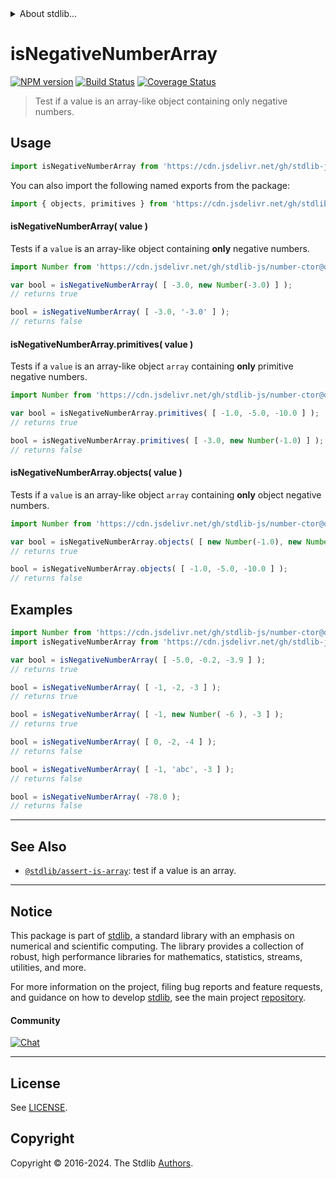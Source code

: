 <!--

@license Apache-2.0

Copyright (c) 2018 The Stdlib Authors.

Licensed under the Apache License, Version 2.0 (the "License");
you may not use this file except in compliance with the License.
You may obtain a copy of the License at

   http://www.apache.org/licenses/LICENSE-2.0

Unless required by applicable law or agreed to in writing, software
distributed under the License is distributed on an "AS IS" BASIS,
WITHOUT WARRANTIES OR CONDITIONS OF ANY KIND, either express or implied.
See the License for the specific language governing permissions and
limitations under the License.

-->


<details>
  <summary>
    About stdlib...
  </summary>
  <p>We believe in a future in which the web is a preferred environment for numerical computation. To help realize this future, we've built stdlib. stdlib is a standard library, with an emphasis on numerical and scientific computation, written in JavaScript (and C) for execution in browsers and in Node.js.</p>
  <p>The library is fully decomposable, being architected in such a way that you can swap out and mix and match APIs and functionality to cater to your exact preferences and use cases.</p>
  <p>When you use stdlib, you can be absolutely certain that you are using the most thorough, rigorous, well-written, studied, documented, tested, measured, and high-quality code out there.</p>
  <p>To join us in bringing numerical computing to the web, get started by checking us out on <a href="https://github.com/stdlib-js/stdlib">GitHub</a>, and please consider <a href="https://opencollective.com/stdlib">financially supporting stdlib</a>. We greatly appreciate your continued support!</p>
</details>

# isNegativeNumberArray

[![NPM version][npm-image]][npm-url] [![Build Status][test-image]][test-url] [![Coverage Status][coverage-image]][coverage-url] <!-- [![dependencies][dependencies-image]][dependencies-url] -->

> Test if a value is an array-like object containing only negative numbers.



<section class="usage">

## Usage

```javascript
import isNegativeNumberArray from 'https://cdn.jsdelivr.net/gh/stdlib-js/assert-is-negative-number-array@deno/mod.js';
```

You can also import the following named exports from the package:

```javascript
import { objects, primitives } from 'https://cdn.jsdelivr.net/gh/stdlib-js/assert-is-negative-number-array@deno/mod.js';
```

#### isNegativeNumberArray( value )

Tests if a `value` is an array-like object containing **only** negative numbers.

<!-- eslint-disable no-new-wrappers -->

```javascript
import Number from 'https://cdn.jsdelivr.net/gh/stdlib-js/number-ctor@deno/mod.js';

var bool = isNegativeNumberArray( [ -3.0, new Number(-3.0) ] );
// returns true

bool = isNegativeNumberArray( [ -3.0, '-3.0' ] );
// returns false
```

#### isNegativeNumberArray.primitives( value )

Tests if a `value` is an array-like object `array` containing **only** primitive negative numbers.

<!-- eslint-disable no-new-wrappers -->

```javascript
import Number from 'https://cdn.jsdelivr.net/gh/stdlib-js/number-ctor@deno/mod.js';

var bool = isNegativeNumberArray.primitives( [ -1.0, -5.0, -10.0 ] );
// returns true

bool = isNegativeNumberArray.primitives( [ -3.0, new Number(-1.0) ] );
// returns false
```

#### isNegativeNumberArray.objects( value )

Tests if a `value` is an array-like object `array` containing **only** object negative numbers.

<!-- eslint-disable no-new-wrappers, max-len -->

```javascript
import Number from 'https://cdn.jsdelivr.net/gh/stdlib-js/number-ctor@deno/mod.js';

var bool = isNegativeNumberArray.objects( [ new Number(-1.0), new Number(-1.0) ] );
// returns true

bool = isNegativeNumberArray.objects( [ -1.0, -5.0, -10.0 ] );
// returns false
```

</section>

<!-- /.usage -->

<section class="examples">

## Examples

<!-- eslint-disable no-new-wrappers -->

<!-- eslint no-undef: "error" -->

```javascript
import Number from 'https://cdn.jsdelivr.net/gh/stdlib-js/number-ctor@deno/mod.js';
import isNegativeNumberArray from 'https://cdn.jsdelivr.net/gh/stdlib-js/assert-is-negative-number-array@deno/mod.js';

var bool = isNegativeNumberArray( [ -5.0, -0.2, -3.9 ] );
// returns true

bool = isNegativeNumberArray( [ -1, -2, -3 ] );
// returns true

bool = isNegativeNumberArray( [ -1, new Number( -6 ), -3 ] );
// returns true

bool = isNegativeNumberArray( [ 0, -2, -4 ] );
// returns false

bool = isNegativeNumberArray( [ -1, 'abc', -3 ] );
// returns false

bool = isNegativeNumberArray( -78.0 );
// returns false
```

</section>

<!-- /.examples -->

<!-- Section for related `stdlib` packages. Do not manually edit this section, as it is automatically populated. -->

<section class="related">

* * *

## See Also

-   <span class="package-name">[`@stdlib/assert-is-array`][@stdlib/assert/is-array]</span><span class="delimiter">: </span><span class="description">test if a value is an array.</span>

</section>

<!-- /.related -->

<!-- Section for all links. Make sure to keep an empty line after the `section` element and another before the `/section` close. -->


<section class="main-repo" >

* * *

## Notice

This package is part of [stdlib][stdlib], a standard library with an emphasis on numerical and scientific computing. The library provides a collection of robust, high performance libraries for mathematics, statistics, streams, utilities, and more.

For more information on the project, filing bug reports and feature requests, and guidance on how to develop [stdlib][stdlib], see the main project [repository][stdlib].

#### Community

[![Chat][chat-image]][chat-url]

---

## License

See [LICENSE][stdlib-license].


## Copyright

Copyright &copy; 2016-2024. The Stdlib [Authors][stdlib-authors].

</section>

<!-- /.stdlib -->

<!-- Section for all links. Make sure to keep an empty line after the `section` element and another before the `/section` close. -->

<section class="links">

[npm-image]: http://img.shields.io/npm/v/@stdlib/assert-is-negative-number-array.svg
[npm-url]: https://npmjs.org/package/@stdlib/assert-is-negative-number-array

[test-image]: https://github.com/stdlib-js/assert-is-negative-number-array/actions/workflows/test.yml/badge.svg?branch=v0.2.2
[test-url]: https://github.com/stdlib-js/assert-is-negative-number-array/actions/workflows/test.yml?query=branch:v0.2.2

[coverage-image]: https://img.shields.io/codecov/c/github/stdlib-js/assert-is-negative-number-array/main.svg
[coverage-url]: https://codecov.io/github/stdlib-js/assert-is-negative-number-array?branch=main

<!--

[dependencies-image]: https://img.shields.io/david/stdlib-js/assert-is-negative-number-array.svg
[dependencies-url]: https://david-dm.org/stdlib-js/assert-is-negative-number-array/main

-->

[chat-image]: https://img.shields.io/gitter/room/stdlib-js/stdlib.svg
[chat-url]: https://app.gitter.im/#/room/#stdlib-js_stdlib:gitter.im

[stdlib]: https://github.com/stdlib-js/stdlib

[stdlib-authors]: https://github.com/stdlib-js/stdlib/graphs/contributors

[umd]: https://github.com/umdjs/umd
[es-module]: https://developer.mozilla.org/en-US/docs/Web/JavaScript/Guide/Modules

[deno-url]: https://github.com/stdlib-js/assert-is-negative-number-array/tree/deno
[deno-readme]: https://github.com/stdlib-js/assert-is-negative-number-array/blob/deno/README.md
[umd-url]: https://github.com/stdlib-js/assert-is-negative-number-array/tree/umd
[umd-readme]: https://github.com/stdlib-js/assert-is-negative-number-array/blob/umd/README.md
[esm-url]: https://github.com/stdlib-js/assert-is-negative-number-array/tree/esm
[esm-readme]: https://github.com/stdlib-js/assert-is-negative-number-array/blob/esm/README.md
[branches-url]: https://github.com/stdlib-js/assert-is-negative-number-array/blob/main/branches.md

[stdlib-license]: https://raw.githubusercontent.com/stdlib-js/assert-is-negative-number-array/main/LICENSE

<!-- <related-links> -->

[@stdlib/assert/is-array]: https://github.com/stdlib-js/assert-is-array/tree/deno

<!-- </related-links> -->

</section>

<!-- /.links -->
